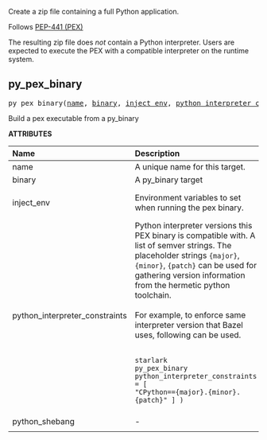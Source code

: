 <!-- Generated with Stardoc: http://skydoc.bazel.build -->

Create a zip file containing a full Python application.

Follows [PEP-441 (PEX)](https://peps.python.org/pep-0441/)

The resulting zip file does *not* contain a Python interpreter.
Users are expected to execute the PEX with a compatible interpreter on the runtime system.


<a id="py_pex_binary"></a>

## py_pex_binary

<pre>
py_pex_binary(<a href="#py_pex_binary-name">name</a>, <a href="#py_pex_binary-binary">binary</a>, <a href="#py_pex_binary-inject_env">inject_env</a>, <a href="#py_pex_binary-python_interpreter_constraints">python_interpreter_constraints</a>, <a href="#py_pex_binary-python_shebang">python_shebang</a>)
</pre>

Build a pex executable from a py_binary

**ATTRIBUTES**


| Name  | Description | Type | Mandatory | Default |
| :------------- | :------------- | :------------- | :------------- | :------------- |
| <a id="py_pex_binary-name"></a>name |  A unique name for this target.   | <a href="https://bazel.build/concepts/labels#target-names">Name</a> | required |  |
| <a id="py_pex_binary-binary"></a>binary |  A py_binary target   | <a href="https://bazel.build/concepts/labels">Label</a> | required |  |
| <a id="py_pex_binary-inject_env"></a>inject_env |  Environment variables to set when running the pex binary.   | <a href="https://bazel.build/rules/lib/dict">Dictionary: String -> String</a> | optional | <code>{}</code> |
| <a id="py_pex_binary-python_interpreter_constraints"></a>python_interpreter_constraints |  Python interpreter versions this PEX binary is compatible with. A list of semver strings.  The placeholder strings <code>{major}</code>, <code>{minor}</code>, <code>{patch}</code> can be used for gathering version  information from the hermetic python toolchain.<br><br>For example, to enforce same interpreter version that Bazel uses, following can be used.<br><br><pre><code>starlark py_pex_binary     python_interpreter_constraints = [       "CPython=={major}.{minor}.{patch}"     ] ) </code></pre>   | List of strings | optional | <code>["CPython=={major}.{minor}.*"]</code> |
| <a id="py_pex_binary-python_shebang"></a>python_shebang |  -   | String | optional | <code>"#!/usr/bin/env python3"</code> |


